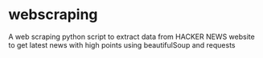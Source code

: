 # webscraping
 A web scraping python script to extract data from HACKER NEWS website to get latest news with high points using beautifulSoup and requests
